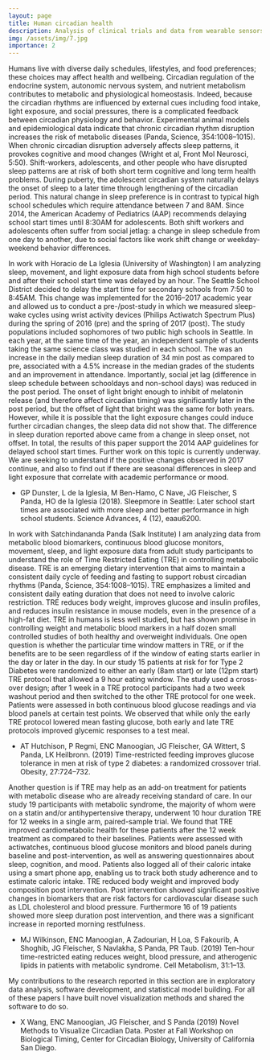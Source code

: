 ```yaml
---
layout: page
title: Human circadian health
description: Analysis of clinical trials and data from wearable sensors looking for effects of timing on eating, sleeping, and health outcomes.
img: /assets/img/7.jpg
importance: 2
---
```



Humans live with diverse daily schedules, lifestyles, and food preferences; these choices may affect health and wellbeing. Circadian regulation of the endocrine system, autonomic nervous system, and nutrient metabolism contributes to metabolic and physiological homeostasis. Indeed, because the circadian rhythms are influenced by external cues including food intake, light exposure, and social pressures, there is a complicated feedback between circadian physiology and behavior. Experimental animal models and epidemiological data indicate that chronic circadian rhythm disruption increases the risk of metabolic diseases (Panda, Science, 354:1008–1015). When chronic circadian disruption adversely affects sleep patterns, it provokes cognitive and mood changes (Wright et al, Front Mol Neurosci, 5:50). Shift-workers, adolescents, and other people who have disrupted sleep patterns are at risk of both short term cognitive and long term health problems. During puberty, the adolescent circadian system naturally delays the onset of sleep to a later time through lengthening of the circadian period. This natural change in sleep preference is in contrast to typical high school schedules which require attendance between 7 and 8AM. Since 2014, the American Academy of Pediatrics (AAP) recommends delaying school start times until 8:30AM for adolescents. Both shift workers and adolescents often suffer from social jetlag: a change in sleep schedule from one day to another, due to social factors like work shift change or weekday-weekend behavior differences.

In work with Horacio de La Iglesia (University of Washington) I am analyzing sleep, movement, and light exposure data from high school students before and after their school start time was delayed by an hour. The Seattle School District decided to delay the start time for secondary schools from 7:50 to 8:45AM. This change was implemented for the 2016–2017 academic year and allowed us to conduct a pre-/post-study in which we measured sleep-wake cycles using wrist activity devices (Philips Actiwatch Spectrum Plus) during the spring of 2016 (pre) and the spring of 2017 (post). The study populations included sophomores of two public high schools in Seattle. In each year, at the same time of the year, an independent sample of students taking the same science class was studied in each school. The was an increase in the daily median sleep duration of 34 min post as compared to pre, associated with a 4.5% increase in the median grades of the students and an improvement in attendance. Importantly, social jet lag (difference in sleep schedule between schooldays and non-school days) was reduced in the post period. The onset of light bright enough to inhibit of melatonin release (and therefore affect circadian timing) was significantly later in the post period, but the offset of light that bright was the same for both years. However, while it is possible that the light exposure changes could induce further circadian changes, the sleep data did not show that. The difference in sleep duration reported above came from a change in sleep onset, not offset. In total, the results of this paper support the 2014 AAP guidelines for delayed school start times. Further work on this topic is currently underway. We are seeking to understand if the positive changes observed in 2017 continue, and also to find out if there are seasonal differences in sleep and light exposure that correlate with academic performance or mood.

- GP Dunster, L de la Iglesia, M Ben-Hamo, C Nave, JG Fleischer, S Panda, HO de la Iglesia (2018). Sleepmore in Seattle: Later school start times are associated with more sleep and better performance in high school students. Science Advances, 4 (12), eaau6200.

In work with Satchindananda Panda (Salk Institute) I am analyzing data from metabolic blood biomarkers, continuous blood glucose monitors, movement, sleep, and light exposure data from adult study participants to understand the role of Time Restricted Eating (TRE) in controlling metabolic disease. TRE is an emerging dietary intervention that aims to maintain a consistent daily cycle of feeding and fasting to support robust circadian rhythms (Panda, Science, 354:1008–1015). TRE emphasizes a limited and consistent daily eating duration that does not need to involve caloric restriction. TRE reduces body weight, improves glucose and insulin profiles, and reduces insulin resistance in mouse models, even in the presence of a high-fat diet. TRE in humans is less well studied, but has shown promise in controlling weight and metabolic blood markers in a half dozen small controlled studies of both healthy and overweight individuals.
One open question is whether the particular time window matters in TRE, or if the benefits are to be seen regardless of if the window of eating starts earlier in the day or later in the day. In our study 15 patients at risk for for Type 2 Diabetes were randomized to either an early (8am start) or late (12pm start) TRE protocol that allowed a 9 hour eating window. The study used a cross-over design; after 1 week in a TRE protocol participants had a two week washout period and then switched to the other TRE protocol for one week. Patients were assessed in both continuous blood glucose readings and via blood panels at certain test points. We observed that while only the early TRE protocol lowered mean fasting glucose, both early and late TRE protocols improved glycemic responses to a test meal.

- AT Hutchison, P Regmi, ENC Manoogian, JG Fleischer, GA Wittert, S Panda, LK Heilbronn. (2019) Time-restricted feeding improves glucose tolerance in men at risk of type 2 diabetes: a randomized crossover trial. Obesity, 27:724–732.

Another question is if TRE may help as an add-on treatment for patients with metabolic disease who are already receiving standard of care. In our study 19 participants with metabolic syndrome, the majority of whom were on a statin and/or antihypertensive therapy, underwent 10 hour duration TRE for 12 weeks in a single arm, paired-sample trial. We found that TRE improved cardiometabolic health for these patients after the 12 week treatment as compared to their baselines. Patients were assessed with actiwatches, continuous blood glucose monitors and blood panels during baseline and post-intervention, as well as answering questionnaires about sleep, cognition, and mood. Patients also logged all of their caloric intake using a smart phone app, enabling us to track both study adherence and to estimate caloric intake. TRE reduced body weight and improved body composition post intervention. Post intervention showed significant positive changes in biomarkers that are risk factors for cardiovascular disease such as LDL cholesterol and blood pressure. Furthermore 16 of 19 patients showed more sleep duration post intervention, and there was a significant increase in reported morning restfulness.

- MJ Wilkinson, ENC Manoogian, A Zadourian, H Loa, S Fakourib, A Shoghib, JG Fleischer, S Navlakha, S Panda, PR Taub. (2019) Ten-hour time-restricted eating reduces weight, blood pressure, and atherogenic lipids in patients with metabolic syndrome. Cell Metabolism, 31:1–13.

My contributions to the research reported in this section are in exploratory data analysis, software development, and statistical model building. For all of these papers I have built novel visualization methods and shared the software to do so.

- X Wang, ENC Manoogian, JG Fleischer, and S Panda (2019) Novel Methods to Visualize Circadian Data. Poster at Fall Workshop on Biological Timing, Center for Circadian Biology, University of California San Diego.